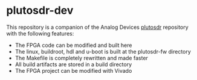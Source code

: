 # plutosdr-dev

This repository is a companion of the Analog Devices [plutosdr](https://github.com/analogdevicesinc/plutosdr-fw.git) repository with the following features:

* The FPGA code can be modified and built here
* The linux, buildroot, hdl and u-boot is built at the plutosdr-fw directory
* The Makefile is completely rewritten and made faster
* All build artifacts are stored in a build directory
* The FPGA project can be modified with Vivado
